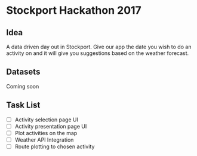 # Stockport Hackathon 2017
## Idea
A data driven day out in Stockport. Give our app the date you wish to do an activity on and it will give you suggestions based on the weather forecast. 

## Datasets
Coming soon

## Task List
- [ ] Activity selection page UI
- [ ] Activity presentation page UI
- [ ] Plot activities on the map
- [ ] Weather API Integration
- [ ] Route plotting to chosen activity
